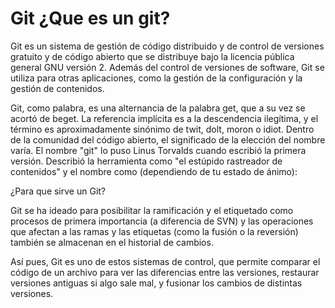 # Git ¿Que es un git?

Git es un sistema de gestión de código distribuido y de control de versiones gratuito y de código abierto que se distribuye bajo la licencia pública general GNU versión 2. Además del control de versiones de software, Git se utiliza para otras aplicaciones, como la gestión de la configuración y la gestión de contenidos.

Git, como palabra, es una alternancia de la palabra get, que a su vez se acortó de beget. La referencia implícita es a la descendencia ilegítima, y el término es aproximadamente sinónimo de twit, dolt, moron o idiot. Dentro de la comunidad del código abierto, el significado de la elección del nombre varía. El nombre "git" lo puso Linus Torvalds cuando escribió la primera versión. Describió la herramienta como "el estúpido rastreador de contenidos" y el nombre como (dependiendo de tu estado de ánimo):

¿Para que sirve un Git?

Git se ha ideado para posibilitar la ramificación y el etiquetado como procesos de primera importancia (a diferencia de SVN) y las operaciones que afectan a las ramas y las etiquetas (como la fusión o la reversión) también se almacenan en el historial de cambios.

Así pues, Git es uno de estos sistemas de control, que permite comparar el código de un archivo para ver las diferencias entre las versiones, restaurar versiones antiguas si algo sale mal, y fusionar los cambios de distintas versiones.
